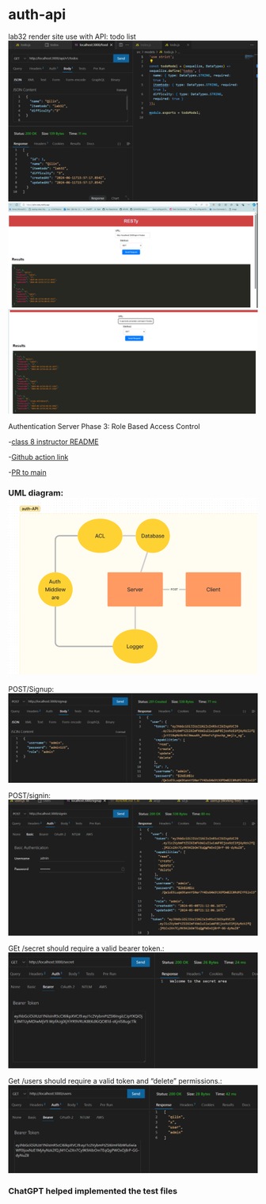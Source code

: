 # auth-api

lab32 render site use with API: 
todo list 
![alt text](image-5.png)
![alt text](image-6.png)
![alt text](image-7.png)


Authentication Server Phase 3: Role Based Access Control

-[class 8 instructor README](https://github.com/codefellows/seattle-javascript-401d58/tree/main/class-08)

-[Github action link](https://github.com/QILINXIE02/auth-api/actions)

-[PR to main](https://github.com/QILINXIE02/auth-api/pull/2)

### UML diagram: ![alt text](image-4.png)

POST/Signup:![alt text](image-3.png)

POST/signin: ![alt text](image-1.png)

GEt /secret should require a valid bearer token.:
![alt text](image.png)


Get /users  should require a valid token and “delete” permissions.: ![alt text](image-2.png)

### ChatGPT helped implemented the test files 